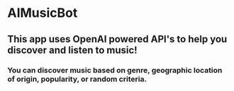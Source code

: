 # AIMusicBot

## This app uses OpenAI powered API's to help you discover and listen to music!

### You can discover music based on genre, geographic location of origin, popularity, or random criteria.
